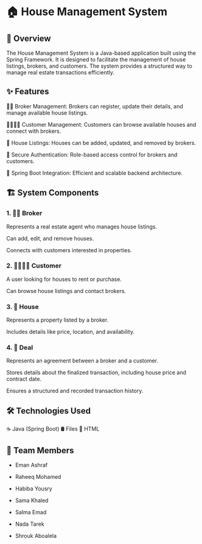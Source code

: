 # 🏠 House Management System

## 📌 Overview

The House Management System is a Java-based application built using the Spring Framework. It is designed to facilitate the management of house listings, brokers, and customers. The system provides a structured way to manage real estate transactions efficiently.

## ✨ Features

👨‍💼 Broker Management: Brokers can register, update their details, and manage available house listings.

👨‍👩‍👧‍👦 Customer Management: Customers can browse available houses and connect with brokers.

🏡 House Listings: Houses can be added, updated, and removed by brokers.

🔐 Secure Authentication: Role-based access control for brokers and customers.

🚀 Spring Boot Integration: Efficient and scalable backend architecture.

## 🏗️ System Components

### 1. 👨‍💼 Broker

Represents a real estate agent who manages house listings.

Can add, edit, and remove houses.

Connects with customers interested in properties.

### 2. 👨‍👩‍👧‍👦 Customer

A user looking for houses to rent or purchase.

Can browse house listings and contact brokers.

### 3. 🏡 House

Represents a property listed by a broker.

Includes details like price, location, and availability.

### 4. 📜 Deal

Represents an agreement between a broker and a customer.

Stores details about the finalized transaction, including house price and contract date.

Ensures a structured and recorded transaction history.

## 🛠️ Technologies Used

☕ Java (Spring Boot)
🛢️ Files
🎨 HTML

## 👥 Team Members

* Eman Ashraf

* Raheeq Mohamed

* Habiba Yousry

* Sama Khaled

* Salma Emad

* Nada Tarek

* Shrouk Aboalela
